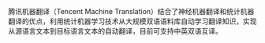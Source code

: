 腾讯机器翻译（Tencent Machine Translation）结合了神经机器翻译和统计机器翻译的优点，利用统计机器学习技术从大规模双语语料库自动学习翻译知识，实现从源语言文本到目标语言文本的自动翻译，目前可支持中英双语互译。